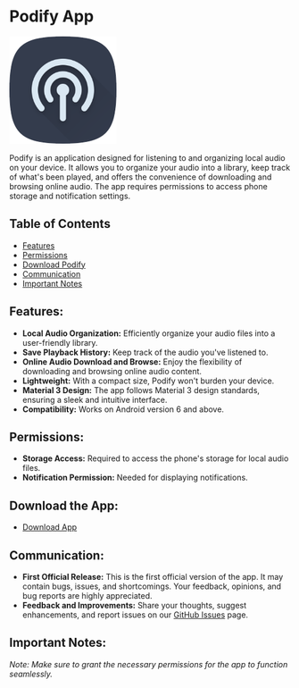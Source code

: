 # Podify App

![Podify Icon](assets/icon/app-icon-192.png)

Podify is an application designed for listening to and organizing local audio on your device. It allows you to organize your audio into a library, keep track of what's been played, and offers the convenience of downloading and browsing online audio. The app requires permissions to access phone storage and notification settings.

## Table of Contents
- [Features](#features)
- [Permissions](#permissions)
- [Download Podify](#download-podify)
- [Communication](#communication)
- [Important Notes](#important-notes)

## Features:
- **Local Audio Organization:** Efficiently organize your audio files into a user-friendly library.
- **Save Playback History:** Keep track of the audio you've listened to.
- **Online Audio Download and Browse:** Enjoy the flexibility of downloading and browsing online audio content.
- **Lightweight:** With a compact size, Podify won't burden your device.
- **Material 3 Design:** The app follows Material 3 design standards, ensuring a sleek and intuitive interface.
- **Compatibility:** Works on Android version 6 and above.

## Permissions:
- **Storage Access:** Required to access the phone's storage for local audio files.
- **Notification Permission:** Needed for displaying notifications.

## Download the App:
- [Download App](raw/assets/apk/app-release.apk)

## Communication:
- **First Official Release:** This is the first official version of the app. It may contain bugs, issues, and shortcomings. Your feedback, opinions, and bug reports are highly appreciated.
- **Feedback and Improvements:** Share your thoughts, suggest enhancements, and report issues on our [GitHub Issues](https://github.com/Kys0me/Podify-Download-Page/issues) page.

## Important Notes:
*Note: Make sure to grant the necessary permissions for the app to function seamlessly.*
